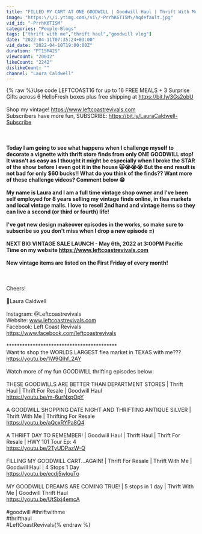 ```yaml
---
title: "FILLED MY CART AT ONE GOODWILL | Goodwill Haul | Thrift With Me | Thrift Haul | Thrifted Home Design"
image: "https:\/\/i.ytimg.com\/vi\/-PrrhK6TISM\/hqdefault.jpg"
vid_id: "-PrrhK6TISM"
categories: "People-Blogs"
tags: ["thrift with me","thrift haul","goodwill vlog"]
date: "2022-04-11T07:35:24+03:00"
vid_date: "2022-04-10T19:00:00Z"
duration: "PT15M42S"
viewcount: "20012"
likeCount: "2242"
dislikeCount: ""
channel: "Laura Caldwell"
---
```

{% raw %}Use code LEFTCOAST16 for up to 16 FREE MEALS + 3 Surprise Gifts across 6 HelloFresh boxes plus free shipping at <a rel="nofollow" target="blank" href="https://bit.ly/3Gs2obU">https://bit.ly/3Gs2obU</a><br /><br />Shop my vintage! <a rel="nofollow" target="blank" href="https://www.leftcoastrevivals.com">https://www.leftcoastrevivals.com</a> <br />Subscribers have more fun, SUBSCRIBE: <a rel="nofollow" target="blank" href="https://bit.ly/LauraCaldwell-Subscribe">https://bit.ly/LauraCaldwell-Subscribe</a><br /><br />******************************************<br /><br />Today I am going to see what happens when I challenge myself to decorate a vignette with thrift store finds from only ONE GOODWILL stop! It wasn't as easy as I thought it might be especially when I broke the STAR of the show before I even got it in the house 🙀😭😭😭 But the end result is not bad for only $60 bucks!! What do you think of the finds?? Want more of these challenge videos? Comment below 😁<br /><br />My name is Laura and I am a full time vintage shop owner and I've been self employed for 8 years selling my vintage finds online, in flea markets and local vintage malls. I love to resell 2nd hand and vintage items so they can live a second (or third or fourth) life! <br /><br />I've got new design makeover episodes in the works, so make sure to subscribe so you don't miss when I drop a new episode =)<br /><br />NEXT BIG VINTAGE SALE LAUNCH - May 6th, 2022 at 3:00PM Pacific Time on my website <a rel="nofollow" target="blank" href="https://www.leftcoastrevivals.com">https://www.leftcoastrevivals.com</a> <br /><br />New vintage items are listed on the First Friday of every month! <br /><br />******************************************<br /><br />Cheers!<br /><br />💙Laura Caldwell<br /><br />Instagram: @Leftcoastrevivals <br />Website: www.leftcoastrevivals.com<br />Facebook: Left Coast Revivals<br /><a rel="nofollow" target="blank" href="https://www.facebook.com/leftcoastrevivals">https://www.facebook.com/leftcoastrevivals</a><br /><br />******************************************<br />Want to shop the WORLDS LARGEST flea market in TEXAS with me???<br /><a rel="nofollow" target="blank" href="https://youtu.be/1W9QIhf_2AY">https://youtu.be/1W9QIhf_2AY</a><br /><br />Watch more of my fun GOODWILL thrifting episodes below: <br /><br />THESE GOODWILLS ARE BETTER THAN DEPARTMENT STORES | Thrift Haul | Thrift For Resale | Goodwill Haul<br /><a rel="nofollow" target="blank" href="https://youtu.be/m-6urNxpOpY">https://youtu.be/m-6urNxpOpY</a><br /><br />A GOODWILL SHOPPING DATE NIGHT AND THRIFTING ANTIQUE SILVER | Thrift With Me | Thrifting For Resale<br /><a rel="nofollow" target="blank" href="https://youtu.be/aQcxRYPa8Q4">https://youtu.be/aQcxRYPa8Q4</a><br /><br />A THRIFT DAY TO REMEMBER! | Goodwill Haul | Thrift Haul | Thrift For Resale | HWY 101 Tour Ep: 4<br /><a rel="nofollow" target="blank" href="https://youtu.be/2TyUDPazW-Q">https://youtu.be/2TyUDPazW-Q</a><br /><br />FILLING MY GOODWILL CART…AGAIN! | Thrift For Resale | Thrift With Me | Goodwill Haul | 4 Stops 1 Day<br /><a rel="nofollow" target="blank" href="https://youtu.be/ecdj5wlouTo">https://youtu.be/ecdj5wlouTo</a><br /><br />MY GOODWILL DREAMS ARE COMING TRUE! | 5 stops in 1 day | Thrift With Me | Goodwill Thrift Haul<br /><a rel="nofollow" target="blank" href="https://youtu.be/UtSixj4emcA">https://youtu.be/UtSixj4emcA</a><br /><br />#goodwill #thriftwithme<br />#thrifthaul <br />#LeftCoastRevivals{% endraw %}
